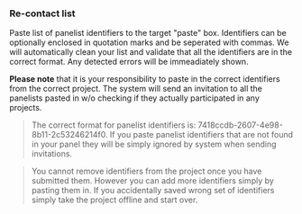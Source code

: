 ### Re-contact list

Paste list of panelist identifiers to the target "paste" box. Identifiers can be optionally enclosed in quotation marks and be seperated with commas. We will automatically clean your list and validate that all the identifiers are in the correct format. Any detected errors will be immeadiately shown. 

**Please note** that it is your responsibility to paste in the correct identifiers from the correct project. The system will send an invitation to all the panelists pasted in w/o checking if they actually participated in any projects.

> The correct format for panelist identifiers is: 7418ccdb-2607-4e98-8b11-2c53246214f0. If you paste panelist identifiers that are not found in your panel they will be simply ignored by system when sending invitations.

> You cannot remove identifiers from the project once you have submitted them. However you can add more identifiers simply by pasting them in. If you accidentally saved wrong set of identifiers simply take the project offline and start over.
